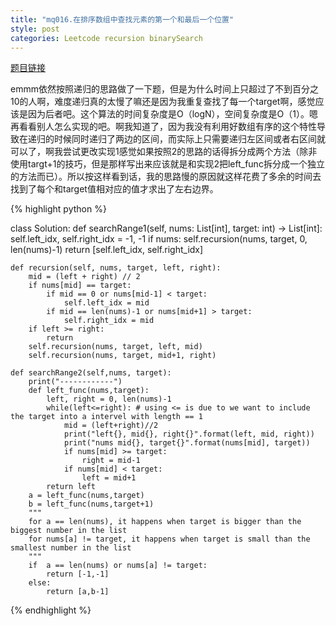 ```yaml
---
title: "mq016.在排序数组中查找元素的第一个和最后一个位置"
style: post
categories: Leetcode recursion binarySearch
---
```


[题目链接](https://leetcode-cn.com/problems/find-first-and-last-position-of-element-in-sorted-array/)

emmm依然按照递归的思路做了一下题，但是为什么时间上只超过了不到百分之10的人啊，难度递归真的太慢了嘛还是因为我重复查找了每一个target啊，感觉应该是因为后者吧。这个算法的时间复杂度是O（logN），空间复杂度是O（1）。嗯再看看别人怎么实现的吧。啊我知道了，因为我没有利用好数组有序的这个特性导致在递归的时候同时递归了两边的区间，而实际上只需要递归左区间或者右区间就可以了，啊我尝试更改实现1感觉如果按照2的思路的话得拆分成两个方法（除非使用targt+1的技巧，但是那样写出来应该就是和实现2把left_func拆分成一个独立的方法而已）。所以按这样看到话，我的思路慢的原因就这样花费了多余的时间去找到了每个和target值相对应的值才求出了左右边界。

{% highlight python %}

class Solution:
    def searchRange1(self, nums: List[int], target: int) -> List[int]:
        self.left_idx, self.right_idx = -1, -1
        if nums:
            self.recursion(nums, target, 0, len(nums)-1)
        return [self.left_idx, self.right_idx]

    def recursion(self, nums, target, left, right):
        mid = (left + right) // 2
        if nums[mid] == target:
            if mid == 0 or nums[mid-1] < target:
                self.left_idx = mid
            if mid == len(nums)-1 or nums[mid+1] > target:
                self.right_idx = mid
        if left >= right:
            return
        self.recursion(nums, target, left, mid)
        self.recursion(nums, target, mid+1, right)

    def searchRange2(self,nums, target):
        print("------------")
        def left_func(nums,target):
            left, right = 0, len(nums)-1
            while(left<=right): # using <= is due to we want to include the target into a intervel with length == 1
                mid = (left+right)//2
                print("left{}, mid{}, right{}".format(left, mid, right))
                print("nums mid{}, target{}".format(nums[mid], target))
                if nums[mid] >= target:
                    right = mid-1
                if nums[mid] < target:
                    left = mid+1
            return left
        a = left_func(nums,target)
        b = left_func(nums,target+1)
        """
        for a == len(nums), it happens when target is bigger than the biggest number in the list
        for nums[a] != target, it happens when target is small than the smallest number in the list
        """
        if  a == len(nums) or nums[a] != target:
            return [-1,-1]
        else:
            return [a,b-1]

{% endhighlight %}

